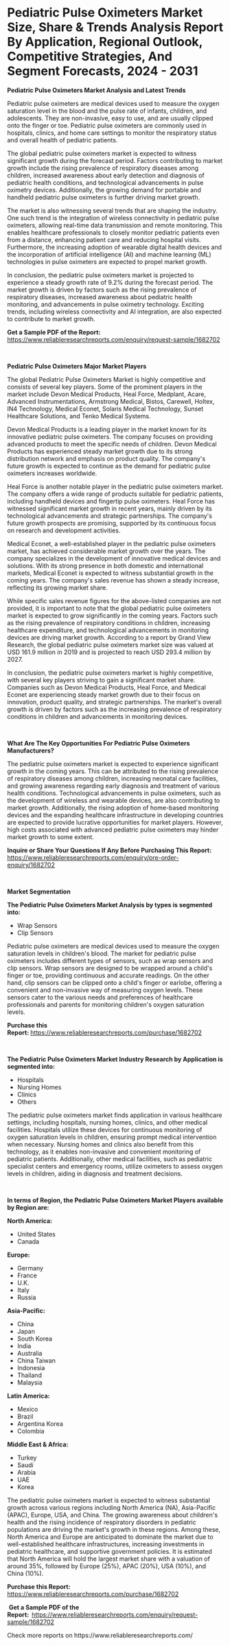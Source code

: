<p><h1>Pediatric Pulse Oximeters Market Size, Share & Trends Analysis Report By Application, Regional Outlook, Competitive Strategies, And Segment Forecasts, 2024 - 2031</h1></p><p><strong>Pediatric Pulse Oximeters Market Analysis and Latest Trends</strong></p>
<p><p>Pediatric pulse oximeters are medical devices used to measure the oxygen saturation level in the blood and the pulse rate of infants, children, and adolescents. They are non-invasive, easy to use, and are usually clipped onto the finger or toe. Pediatric pulse oximeters are commonly used in hospitals, clinics, and home care settings to monitor the respiratory status and overall health of pediatric patients.</p><p>The global pediatric pulse oximeters market is expected to witness significant growth during the forecast period. Factors contributing to market growth include the rising prevalence of respiratory diseases among children, increased awareness about early detection and diagnosis of pediatric health conditions, and technological advancements in pulse oximetry devices. Additionally, the growing demand for portable and handheld pediatric pulse oximeters is further driving market growth.</p><p>The market is also witnessing several trends that are shaping the industry. One such trend is the integration of wireless connectivity in pediatric pulse oximeters, allowing real-time data transmission and remote monitoring. This enables healthcare professionals to closely monitor pediatric patients even from a distance, enhancing patient care and reducing hospital visits. Furthermore, the increasing adoption of wearable digital health devices and the incorporation of artificial intelligence (AI) and machine learning (ML) technologies in pulse oximeters are expected to propel market growth.</p><p>In conclusion, the pediatric pulse oximeters market is projected to experience a steady growth rate of 9.2% during the forecast period. The market growth is driven by factors such as the rising prevalence of respiratory diseases, increased awareness about pediatric health monitoring, and advancements in pulse oximetry technology. Exciting trends, including wireless connectivity and AI integration, are also expected to contribute to market growth.</p></p>
<p><strong>Get a Sample PDF of the Report:&nbsp;</strong> <a href="https://www.reliableresearchreports.com/enquiry/request-sample/1682702">https://www.reliableresearchreports.com/enquiry/request-sample/1682702</a></p>
<p>&nbsp;</p>
<p><strong>Pediatric Pulse Oximeters Major Market Players</strong></p>
<p><p>The global Pediatric Pulse Oximeters Market is highly competitive and consists of several key players. Some of the prominent players in the market include Devon Medical Products, Heal Force, Medplant, Acare, Advanced Instrumentations, Armstrong Medical, Bistos, Carewell, Holtex, IN4 Technology, Medical Econet, Solaris Medical Technology, Sunset Healthcare Solutions, and Tenko Medical Systems.</p><p>Devon Medical Products is a leading player in the market known for its innovative pediatric pulse oximeters. The company focuses on providing advanced products to meet the specific needs of children. Devon Medical Products has experienced steady market growth due to its strong distribution network and emphasis on product quality. The company's future growth is expected to continue as the demand for pediatric pulse oximeters increases worldwide.</p><p>Heal Force is another notable player in the pediatric pulse oximeters market. The company offers a wide range of products suitable for pediatric patients, including handheld devices and fingertip pulse oximeters. Heal Force has witnessed significant market growth in recent years, mainly driven by its technological advancements and strategic partnerships. The company's future growth prospects are promising, supported by its continuous focus on research and development activities.</p><p>Medical Econet, a well-established player in the pediatric pulse oximeters market, has achieved considerable market growth over the years. The company specializes in the development of innovative medical devices and solutions. With its strong presence in both domestic and international markets, Medical Econet is expected to witness substantial growth in the coming years. The company's sales revenue has shown a steady increase, reflecting its growing market share.</p><p>While specific sales revenue figures for the above-listed companies are not provided, it is important to note that the global pediatric pulse oximeters market is expected to grow significantly in the coming years. Factors such as the rising prevalence of respiratory conditions in children, increasing healthcare expenditure, and technological advancements in monitoring devices are driving market growth. According to a report by Grand View Research, the global pediatric pulse oximeters market size was valued at USD 161.9 million in 2019 and is projected to reach USD 293.4 million by 2027.</p><p>In conclusion, the pediatric pulse oximeters market is highly competitive, with several key players striving to gain a significant market share. Companies such as Devon Medical Products, Heal Force, and Medical Econet are experiencing steady market growth due to their focus on innovation, product quality, and strategic partnerships. The market's overall growth is driven by factors such as the increasing prevalence of respiratory conditions in children and advancements in monitoring devices.</p></p>
<p>&nbsp;</p>
<p><strong>What Are The Key Opportunities For Pediatric Pulse Oximeters Manufacturers?</strong></p>
<p><p>The pediatric pulse oximeters market is expected to experience significant growth in the coming years. This can be attributed to the rising prevalence of respiratory diseases among children, increasing neonatal care facilities, and growing awareness regarding early diagnosis and treatment of various health conditions. Technological advancements in pulse oximeters, such as the development of wireless and wearable devices, are also contributing to market growth. Additionally, the rising adoption of home-based monitoring devices and the expanding healthcare infrastructure in developing countries are expected to provide lucrative opportunities for market players. However, high costs associated with advanced pediatric pulse oximeters may hinder market growth to some extent.</p></p>
<p><strong>Inquire or Share Your Questions If Any Before Purchasing This Report:</strong> <a href="https://www.reliableresearchreports.com/enquiry/pre-order-enquiry/1682702">https://www.reliableresearchreports.com/enquiry/pre-order-enquiry/1682702</a></p>
<p>&nbsp;</p>
<p><strong>Market Segmentation</strong></p>
<p><strong>The Pediatric Pulse Oximeters Market Analysis by types is segmented into:</strong></p>
<p><ul><li>Wrap Sensors</li><li>Clip Sensors</li></ul></p>
<p><p>Pediatric pulse oximeters are medical devices used to measure the oxygen saturation levels in children's blood. The market for pediatric pulse oximeters includes different types of sensors, such as wrap sensors and clip sensors. Wrap sensors are designed to be wrapped around a child's finger or toe, providing continuous and accurate readings. On the other hand, clip sensors can be clipped onto a child's finger or earlobe, offering a convenient and non-invasive way of measuring oxygen levels. These sensors cater to the various needs and preferences of healthcare professionals and parents for monitoring children's oxygen saturation levels.</p></p>
<p><strong>Purchase this Report:&nbsp;</strong><a href="https://www.reliableresearchreports.com/purchase/1682702">https://www.reliableresearchreports.com/purchase/1682702</a></p>
<p>&nbsp;</p>
<p><strong>The Pediatric Pulse Oximeters Market Industry Research by Application is segmented into:</strong></p>
<p><ul><li>Hospitals</li><li>Nursing Homes</li><li>Clinics</li><li>Others</li></ul></p>
<p><p>The pediatric pulse oximeters market finds application in various healthcare settings, including hospitals, nursing homes, clinics, and other medical facilities. Hospitals utilize these devices for continuous monitoring of oxygen saturation levels in children, ensuring prompt medical intervention when necessary. Nursing homes and clinics also benefit from this technology, as it enables non-invasive and convenient monitoring of pediatric patients. Additionally, other medical facilities, such as pediatric specialist centers and emergency rooms, utilize oximeters to assess oxygen levels in children, aiding in diagnosis and treatment decisions.</p></p>
<p>&nbsp;</p>
<p><strong>In terms of Region, the Pediatric Pulse Oximeters Market Players available by Region are:</strong></p>
<p>
    <p> <strong> North America: </strong>
        <ul>
            <li>United States</li>
            <li>Canada</li>
        </ul>
        </p> 
    <p> <strong> Europe: </strong>
        <ul>
            <li>Germany</li>
            <li>France</li>
            <li>U.K.</li>
            <li>Italy</li>
            <li>Russia</li>
        </ul>
        </p> 
    <p> <strong> Asia-Pacific: </strong>
        <ul>
            <li>China</li>
            <li>Japan</li>
            <li>South Korea</li>
            <li>India</li>
            <li>Australia</li>
            <li>China Taiwan</li>
            <li>Indonesia</li>
            <li>Thailand</li>
            <li>Malaysia</li>
        </ul>
        </p> 
    <p> <strong> Latin America: </strong>
        <ul>
            <li>Mexico</li>
            <li>Brazil</li>
            <li>Argentina Korea</li>
            <li>Colombia</li>
        </ul>
        </p> 
    <p> <strong> Middle East & Africa: </strong>
        <ul>
            <li>Turkey</li>
            <li>Saudi</li>
            <li>Arabia</li>
            <li>UAE</li>
            <li>Korea</li>
        </ul>
    </p>
    </p>
<p><p>The pediatric pulse oximeters market is expected to witness substantial growth across various regions including North America (NA), Asia-Pacific (APAC), Europe, USA, and China. The growing awareness about children's health and the rising incidence of respiratory disorders in pediatric populations are driving the market's growth in these regions. Among these, North America and Europe are anticipated to dominate the market due to well-established healthcare infrastructures, increasing investments in pediatric healthcare, and supportive government policies. It is estimated that North America will hold the largest market share with a valuation of around 35%, followed by Europe (25%), APAC (20%), USA (10%), and China (10%).</p></p>
<p><strong>Purchase this Report: </strong><a href="https://www.reliableresearchreports.com/purchase/1682702">https://www.reliableresearchreports.com/purchase/1682702</a></p>
<p>&nbsp;<strong>Get a Sample PDF of the Report:&nbsp;&nbsp;</strong><a href="https://www.reliableresearchreports.com/enquiry/request-sample/1682702">https://www.reliableresearchreports.com/enquiry/request-sample/1682702</a></p>
<p><strong></strong></p>
<p>Check more reports on https://www.reliableresearchreports.com/</p>